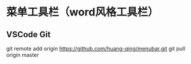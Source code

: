 # 菜单工具栏（word风格工具栏）

## VSCode Git

git remote add origin https://github.com/huang-qing/menubar.git
git pull origin master
